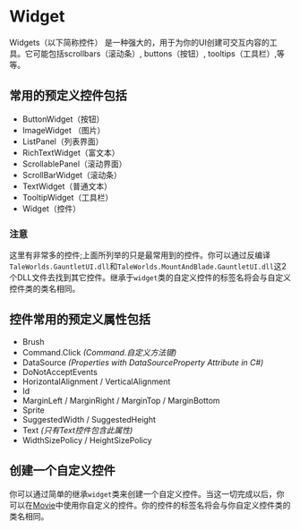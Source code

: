 # Widget

Widgets（以下简称控件） 是一种强大的，用于为你的UI创建可交互内容的工具。它可能包括scrollbars（滚动条）, buttons（按钮）, tooltips（工具栏）,等等。

## 常用的预定义控件包括

* ButtonWidget（按钮）
* ImageWidget （图片）
* ListPanel（列表界面）
* RichTextWidget（富文本）
* ScrollablePanel（滚动界面）
* ScrollBarWidget（滚动条）
* TextWidget（普通文本）
* TooltipWidget（工具栏）
* Widget（控件）

### 注意
这里有非常多的控件;上面所列举的只是最常用到的控件。你可以通过反编译`TaleWorlds.GauntletUI.dll`和`TaleWorlds.MountAndBlade.GauntletUI.dll`这2个DLL文件去找到其它控件。继承于`widget`类的自定义控件的标签名将会与自定义控件类的类名相同。

## 控件常用的预定义属性包括

* Brush
* Command.Click _\(Command.自定义方法键\)_
* DataSource _\(Properties with DataSourceProperty Attribute in C\#\)_
* DoNotAcceptEvents
* HorizontalAlignment / VerticalAlignment
* Id
* MarginLeft / MarginRight / MarginTop / MarginBottom
* Sprite
* SuggestedWidth / SuggestedHeight
* Text _\(只有Text控件包含此属性\)_
* WidthSizePolicy / HeightSizePolicy

## 创建一个自定义控件

你可以通过简单的继承`widget`类来创建一个自定义控件。当这一切完成以后，你可以在[Movie](movie.md)中使用你自定义的控件。你的控件的标签名将会与你自定义控件类的类名相同。



